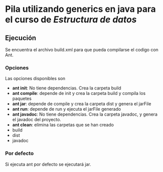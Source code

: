 # Pila utilizando generics en java para el curso de *Estructura de datos*

## Ejecución
Se encuentra el archivo build.xml para que pueda compilarse el codigo con Ant. 

### Opciones
Las opciones disponibles son
* **ant init**: No tiene dependencias. Crea la carpeta build
* **ant compile**: depende de init y crea la carpeta build y compila los paquetes
* **ant jar**: depende de compile y crea la carpeta dist y genera el jarFile
* **ant run**: depende de run y ejecuta el jarFile generado
* **ant javadoc**: No tiene dependencias. Crea la carpeta javadoc, y genera el javadoc del proyecto. 
* **ant clean**: elimina las carpetas que se han creado
 * build
 * dist
 * javadoc 


### Por defecto

Si ejecuta ant por defecto se ejecutará jar. 